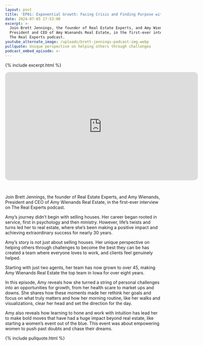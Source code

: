 ```yaml
---
layout: post
title: 'EP01: Exponential Growth: Facing Crisis and Finding Purpose with Amy Weinands'
date: 2024-07-05 17:53:00
excerpt: >-
  Join Brett Jennings, the founder of Real Estate Experts, and Amy Wienands,
  President and CEO of Amy Wienands Real Estate, in the first-ever interview on
  The Real Experts podcast.
youtube_alternate_image: /uploads/brett-jennings-podcast-img.webp
pullquote: Unique perspective on helping others through challenges
podcast_embed_episode: >-
---
```

{% include excerpt.html %}

<iframe style="border-radius:12px" src="https://open.spotify.com/embed/episode/0Z7pvzo2bYcnfmwnPVrECN/video?utm_source=generator" width="624" height="351" frameborder="0" allowfullscreen="" allow="autoplay; clipboard-write; encrypted-media; fullscreen; picture-in-picture" loading="lazy"></iframe>

&nbsp;

Join Brett Jennings, the founder of Real Estate Experts, and Amy Wienands, President and CEO of Amy Wienands Real Estate, in the first-ever interview on The Real Experts podcast.

Amy’s journey didn’t begin with selling houses. Her career began rooted in service, first in psychology and then ministry. However, life’s twists and turns led her to real estate, where she’s been making a positive impact and achieving extraordinary success for nearly 30 years.

Amy’s story is not just about selling houses. Her unique perspective on helping others through challenges to become the best they can be has created a team where everyone loves to work, and clients feel genuinely helped.

Starting with just two agents, her team has now grown to over 45, making  Amy Wienands Real Estate the top team in Iowa for over eight years.

In this episode, Amy reveals how she turned a string of personal challenges into an opportunities for growth, from her health scare to market ups and downs. She shares how these moments made her rethink her goals and focus on what truly matters and how her morning routine, like her walks and visualizations, clear her head and set the direction for the day.

Amy also reveals how learning to hone and work with intuition has lead her to make bold moves that have had a huge impact beyond real estate, like starting a women’s event out of the blue. This event was about empowering women to push past doubts and chase their dreams.

{% include pullquote.html %}